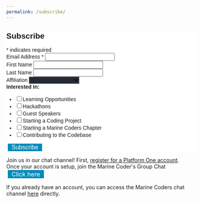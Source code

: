 ```yaml
---
permalink: /subscribe/
---
```

<!-- Begin Mailchimp Signup Form -->
<link href="//cdn-images.mailchimp.com/embedcode/classic-10_7.css" rel="stylesheet" type="text/css">
<style type="text/css">
	#mc_embed_signup{background:#fff; clear:left; font:14px Helvetica,Arial,sans-serif; }
	/* Add your own Mailchimp form style overrides in your site stylesheet or in this style block.
	   We recommend moving this block and the preceding CSS link to the HEAD of your HTML file. */
</style>
<div id="mc_embed_signup">
<form action="https://afwerx.us2.list-manage.com/subscribe/post?u=8dbe487c747e7bf1cfe0f9a2c&amp;id=ebe078e77d" method="post" id="mc-embedded-subscribe-form" name="mc-embedded-subscribe-form" class="validate" target="_blank" novalidate>
    <div id="mc_embed_signup_scroll">
	<h2>Subscribe</h2>
<div class="indicates-required"><span class="asterisk">*</span> indicates required</div>
<div class="mc-field-group">
	<label for="mce-EMAIL">Email Address  <span class="asterisk">*</span>
</label>
	<input type="email" value="" name="EMAIL" class="required email" id="mce-EMAIL">
</div>
<div class="mc-field-group">
	<label for="mce-FNAME">First Name </label>
	<input type="text" value="" name="FNAME" class="" id="mce-FNAME">
</div>
<div class="mc-field-group">
	<label for="mce-LNAME">Last Name </label>
	<input type="text" value="" name="LNAME" class="" id="mce-LNAME">
</div>
<div class="mc-field-group">
	<label for="mce-MMERGE3">Affiliation </label>
	<select style="background-color:#252A34" name="MMERGE3" class="" id="mce-MMERGE3">
	<option value=""></option>
	<option value="Active Duty Marine">Active Duty Marine</option>
<option value="Reserve Marine">Reserve Marine</option>
<option value="U.S. Citizen">U.S. Citizen</option>
<option value="Other">Other</option>
	</select>
</div>
<div class="mc-field-group input-group">
    <strong>Interested In: </strong>
    <ul><li><input type="checkbox" value="1" name="group[83940][1]" id="mce-group[83940]-83940-0"><label for="mce-group[83940]-83940-0">Learning Opportunities</label></li>
<li><input type="checkbox" value="2" name="group[83940][2]" id="mce-group[83940]-83940-1"><label for="mce-group[83940]-83940-1">Hackathons</label></li>
<li><input type="checkbox" value="4" name="group[83940][4]" id="mce-group[83940]-83940-2"><label for="mce-group[83940]-83940-2">Guest Speakers</label></li>
<li><input type="checkbox" value="8" name="group[83940][8]" id="mce-group[83940]-83940-3"><label for="mce-group[83940]-83940-3">Starting a Coding Project</label></li>
<li><input type="checkbox" value="16" name="group[83940][16]" id="mce-group[83940]-83940-4"><label for="mce-group[83940]-83940-4">Starting a Marine Coders Chapter</label></li>
<li><input type="checkbox" value="32" name="group[83940][32]" id="mce-group[83940]-83940-5"><label for="mce-group[83940]-83940-5">Contributing to the Codebase</label></li>
</ul>
</div>
	<div id="mce-responses" class="clear">
		<div class="response" id="mce-error-response" style="display:none"></div>
		<div class="response" id="mce-success-response" style="display:none"></div>
	</div>    <!-- real people should not fill this in and expect good things - do not remove this or risk form bot signups-->
    <div style="position: absolute; left: -5000px;" aria-hidden="true"><input type="text" name="b_8dbe487c747e7bf1cfe0f9a2c_ebe078e77d" tabindex="-1" value=""></div>
    <div class="clear"><input type="submit" value="Subscribe" name="subscribe" id="mc-embedded-subscribe" class="button"></div>
    </div>
</form>
</div>
<script type='text/javascript' src='//s3.amazonaws.com/downloads.mailchimp.com/js/mc-validate.js'></script><script type='text/javascript'>(function($) {window.fnames = new Array(); window.ftypes = new Array();fnames[0]='EMAIL';ftypes[0]='email';fnames[1]='FNAME';ftypes[1]='text';fnames[2]='LNAME';ftypes[2]='text';fnames[3]='MMERGE3';ftypes[3]='dropdown';}(jQuery));var $mcj = jQuery.noConflict(true);</script>
<!--End mc_embed_signup-->

<html>
<head>
<style>
.button {
  background-color: #008CBA;
  border: none;
  color: white;
  padding: 1px 10px;
  text-align: center;
  text-decoration: none;
  display: inline-block;
  font-size: 16px;
  margin: 1px 4px;
  cursor: pointer;
}
</style>
</head>
<body>

Join us in our chat channel!  First, [register for a Platform One account](https://login.dsop.io).  
Once your account is setup, join the Marine Coder's Group Chat 
<a href="https://chat.il2.dso.mil/signup_user_complete/?id=p65oraj9b3ysjgbxac7o7bn6fr" class="button">Click here</a>
 


If you already have an account, you can access the Marine Coders chat channel [here](https://chat.il2.dsop.io/signup_user_complete/?id=p65oraj9b3ysjgbxac7o7bn6fr) directly.